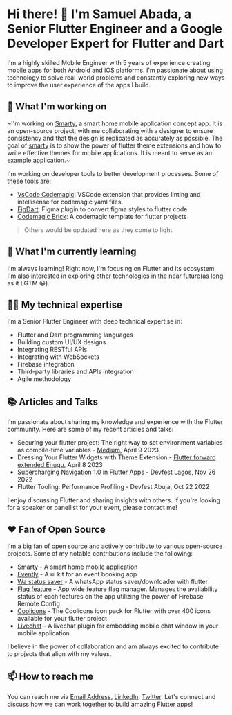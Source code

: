 <!--
**Mastersam07/mastersam07** is a ✨ _special_ ✨ repository because its `README.md` (this file) appears on your GitHub profile.

Here are some ideas to get you started:

- 🔭 I’m currently working on ...
- 🌱 I’m currently learning ...
- 👯 I’m looking to collaborate on ...
- 🤔 I’m looking for help with ...
- 💬 Ask me about ...
- 📫 How to reach me: ...
- 😄 Pronouns: ...
- ⚡ Fun fact: ...
-->

# Hi there! 👋 I'm Samuel Abada, a Senior Flutter Engineer and a Google Developer Expert for Flutter and Dart

I'm a highly skilled Mobile Engineer with 5 years of experience creating mobile apps for both Android and iOS platforms. I'm passionate about using technology to solve real-world problems and constantly exploring new ways to improve the user experience of the apps I build.

## 🔭 What I'm working on 

~I'm working on [Smarty](https://github.com/mastersam07/smarty), a smart home mobile application concept app. It is an open-source project, with me collaborating with a designer to ensure consistency and that the design is replicated as accurately as possible. The goal of [smarty](https://github.com/mastersam07/smarty) is to show the power of flutter theme extensions and how to write effective themes for mobile applications. It is meant to serve as an example application.~

I'm working on developer tools to better development processes. Some of these tools are:
- [VsCode Codemagic](https://github.com/Mastersam07/vscode-codemagic): VSCode extension that provides linting and intellisense for codemagic yaml files.
- [FigDart](https://github.com/Mastersam07/figdart): Figma plugin to convert figma styles to flutter code.
- [Codemagic Brick](https://github.com/Mastersam07/codemagic-brick): A codemagic template for flutter projects
> Others would be updated here as they come to light

## 🌱 What I'm currently learning 

I'm always learning! Right now, I'm focusing on Flutter and its ecosystem. I'm also interested in exploring other technologies in the near future(as long as it LGTM 😀).

## 👨‍💻 My technical expertise 

I'm a Senior Flutter Engineer with deep technical expertise in:

- Flutter and Dart programming languages 
- Building custom UI/UX designs
- Integrating RESTful APIs
- Integrating with WebSockets
- Firebase integration
- Third-party libraries and APIs integration
- Agile methodology

<!-- ## 🚀 My achievements 

- Successfully led the development of [Project Name], which has been downloaded over [Number] times from the App Store and Google Play Store.
- Created [Number] custom Flutter widgets that have been used in multiple projects.
- Developed a Flutter plugin that has been downloaded and used by over [Number] developers worldwide. -->

## 📚 Articles and Talks

I'm passionate about sharing my knowledge and experience with the Flutter community. Here are some of my recent articles and talks:

- Securing your flutter project: The right way to set environment variables as compile-time variables - [Medium](https://medium.com/itnext/secure-your-flutter-project-the-right-way-to-set-environment-variables-with-compile-time-variables-67c3163ff9f4), April 9 2023
- Dressing Your Flutter Widgets with Theme Extension - [Flutter forward extended Enugu](https://youtu.be/PcC_rygZ4ME), April 8 2023
- Supercharging Navigation 1.0 in Flutter Apps - Devfest Lagos, Nov 26 2022
- Flutter Tooling: Performance Profiling - Devfest Abuja, Oct 22 2022

I enjoy discussing Flutter and sharing insights with others. If you're looking for a speaker or panellist for your event, please contact me!

## ❤️ Fan of Open Source 

I'm a big fan of open source and actively contribute to various open-source projects. Some of my notable contributions include the following:

- [Smarty](https://github.com/Mastersam07/smarty) - A smart home mobile application
- [Evently](https://github.com/mastersam07/smarty) - A ui kit for an event booking app
- [Wa status saver](https://github.com/Mastersam07/wa_status_saver) - A whatsApp status saver/downloader with flutter
- [Flag feature](https://github.com/Mastersam07/flag-feature) - App wide feature flag manager. Manages the availability status of each features on the app utilizing the power of Firebase Remote Config
- [Coolicons](https://github.com/Mastersam07/coolicons) - The Coolicons icon pack for Flutter with over 400 icons available for your flutter project
- [Livechat](https://github.com/Mastersam07/livechat) - A livechat plugin for embedding mobile chat window in your mobile application.

I believe in the power of collaboration and am always excited to contribute to projects that align with my values.

## 📫 How to reach me 

You can reach me via [Email Address](abadasamuelosp@gmail.com), [LinkedIn](https://www.linkedin.com/in/abada-samuel/), [Twitter](https://twitter.com/mastersam_). Let's connect and discuss how we can work together to build amazing Flutter apps!


